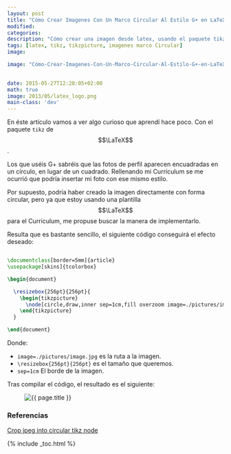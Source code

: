 ```yaml
---
layout: post
title: "Cómo Crear Imagenes Con Un Marco Circular Al Estilo G+ en LaTeX"
modified:
categories:
description: "Cómo crear una imagen desde latex, usando el paquete tikz, para insertar una foto en un marco circular, al estilo de la red social de Google, G+."
tags: [latex, tikz, tikzpicture, imagenes marco Circular]
image:

image: "Cómo-Crear-Imagenes-Con-Un-Marco-Circular-Al-Estilo-G+-en-LaTeX.jpg"

  
date: 2015-05-27T12:28:05+02:00
math: true
image: 2013/05/latex_logo.png
main-class: 'dev'
---
```


En éste artículo vamos a ver algo curioso que aprendí hace poco. Con el paquete `tikz` de $$\LaTeX$$.

Los que uséis G+ sabréis que las fotos de perfil aparecen encuadradas en un círculo, en lugar de un cuadrado. Rellenando mi Currículum se me ocurrió que podría insertar mi foto con ese mismo estilo.

Por supuesto, podría haber creado la imagen directamente con forma circular, pero ya que estoy usando una plantilla $$\LaTeX$$ para el Curriculum, me propuse buscar la manera de implementarlo.

<!--ad-->

Resulta que es bastante sencillo, el siguiente código conseguirá el efecto deseado:

```latex

\documentclass[border=5mm]{article}
\usepackage[skins]{tcolorbox}

\begin{document}

  \resizebox{256pt}{256pt}{
    \begin{tikzpicture}
      \node[circle,draw,inner sep=1cm,fill overzoom image=./pictures/image.jpg] (A) {};
    \end{tikzpicture}
  }

\end{document}

```

Donde:

* `image=./pictures/image.jpg` es la ruta a la imagen.
* `\resizebox{256pt}{256pt}` es el tamaño que queremos.
* `sep=1cm` El borde de la imagen.

Tras compilar el código, el resultado es el siguiente:

<figure>
  <img src="/assets/img/Cómo-Crear-Imagenes-Con-Un-Marco-Circular-Al-Estilo-G+-en-LaTeX.jpg" title="{{ page.title }}" alt="{{ page.title }}" />
</figure>

### Referencias

[Crop jpeg into circular tikz node](http://tex.stackexchange.com/questions/193555/crop-jpeg-into-circular-tikz-node "Crop jpeg into circular tikz node")

{% include _toc.html %}
